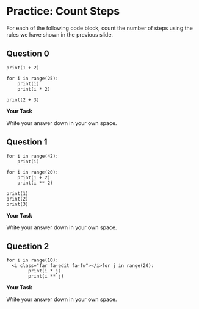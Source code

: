 # <i class="far fa-edit fa-fw"></i> Practice: Count Steps

For each of the following code block, count the number of steps using the rules we have shown in the previous slide.

## Question 0

```{snippet}
print(1 + 2)

for i in range(25):
    print(i)
    print(i * 2)

print(2 + 3)
```

**<i class="far fa-edit fa-fw"></i> Your Task**

Write your answer down in your own space.

## Question 1

```{snippet}
for i in range(42):
    print(i)

for i in range(20):
    print(1 + 2)
    print(i ** 2)

print(1)
print(2)
print(3)
```

**<i class="far fa-edit fa-fw"></i> Your Task**

Write your answer down in your own space.

## Question 2

```{snippet}
for i in range(10):
  <i class="far fa-edit fa-fw"></i>for j in range(20):
        print(i * j)
        print(i ** j)
```

**<i class="far fa-edit fa-fw"></i> Your Task**

Write your answer down in your own space.
<i class="far fa-edit fa-fw"></i>
